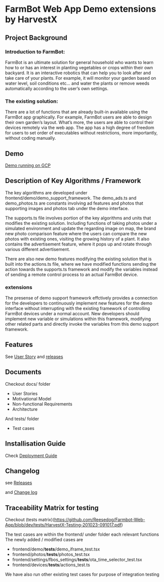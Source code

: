 # FarmBot Web App Demo extensions by HarvestX

## Project Background

### Introduction to FarmBot:

FarmBot is an ultimate solution for general household who wants to learn how to or has an interest in planting vegetables or crops within their own backyard. It is an interactive robotics that can help you to look after and take care of your plants. For example, it will monitor your garden based on water level, soil conditions etc… and water the plants or remove weeds automatically according to the user’s own settings. 

### The existing solution:

There are a lot of functions that are already built-in available using the FarmBot app graphically. For example,  FarmBot users are able to design their own garden’s layout. What’s more, the users are able to control their devices remotely via the web app. The app has a high degree of freedom for users to set order of executables without restrictions, more importantly, without coding manually.

## Demo

[Demo running on GCP](http://34.129.6.241:3000/demo)

## Description of Key Algorithms / Framework

The key algorithms are developed under frontend/demo/demo_support_framework. The demo_ads.ts and demo_photos.ts are constants involving ad features and photos that supporting images and photos tab under the demo interface.

The supports.ts file involves portion of the key algorithms and units that modifies the existing solution. Including functions of taking photos under a simulated environment and update the regarding image on map, the brand new photo comparison feature where the users can compare the new photos with existing ones, visiting the growing history of a plant. It also contains the advertisement feature, where it pops up and rotate through various different advertisement. 

There are also new demo features modifying the existing solution that is built into the actions.ts file, where we have modified functions sending the action towards the supports.ts framework and modify the variables instead of sending a remote control process to an actual FarmBot device.

### extensions

The presense of demo support framework effctively provides a connection for the developers to continuously implement new features for the demo interface without interrupting with the existing framework of controlling FarmBot devices under a normal account. New developers should implement new variable or simulations within this framework, modifying other related parts and directly invoke the variables from this demo support framework.

## Features

See [User Story](https://github.com/Reesedog/Farmbot-Web-App/blob/dev/docs/HarvestX-User%20Story-151023-093741.pdf)
and [releases](https://github.com/Reesedog/Farmbot-Web-App/releases)

## Documents

Checkout docs/ folder

* User Stories
* Motivational Model
* Non-functional Requirements
* Architecture

And tests/ folder
* Test cases

## Installisation Guide

Check [Deployment Guide](https://github.com/Reesedog/Farmbot-Web-App/blob/dev/docs/HarvestX-Deployment%20Guide-151023-095140.pdf)

## Changelog

see [Releases](https://github.com/Reesedog/Farmbot-Web-App/releases)

and [Change log](https://github.com/Reesedog/Farmbot-Web-App/blob/dev/docs/HarvestX-Changelog-151023-100106.pdf)

## Traceability Matrix for testing

Checkout (tests matrix)(https://github.com/Reesedog/Farmbot-Web-App/blob/dev/tests/HarvestX-Testing-201023-091017.pdf)

The test cases are within the frontend/ under folder each relevant functions 
The newly added / modified cases are
* frontend/demo/__tests__/demo_iframe_test.tsx
* frontend/photos/__tests__/photos_test.tsx
* frontend/settings/fbos_settings/__tests__/ota_time_selector_test.tsx
* frontend/devices/__tests__/actions_test.ts

We have also run other existing test cases for purpose of integration testing
